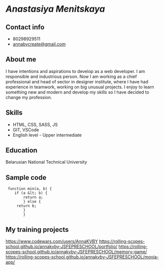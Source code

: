 # *Anastasiya Menitskaya*

## Contact info
* 80298929511
* annabycreate@gmail.com

## About me
 I have intentions and aspirations to develop as a web developer. 
 I am responsible and industrious person. 
 Now I am working as a chief professional and head of sector in designer institute,
 where I have had experience in teamwork, working on big unusual projects.
 I enjoy to learn something new and modern and develop my skills 
 so I have decided to change my profession.

## Skills
* HTML, CSS, SASS, JS
* GIT, VSCode
* English level - Upper intermediate 

## Education
Belarusian National Technical University

## Sample code
```
 function min(a, b) {
    if (a &lt; b) {
        return a;
        } else {
     return b;
        }
        }
```        
## My training projects
https://www.codewars.com/users/AnnaKVBY
https://rolling-scopes-school.github.io/annakvby-JSFEPRESCHOOL/portfolio/
https://rolling-scopes-school.github.io/annakvby-JSFEPRESCHOOL/memory-game/
https://rolling-scopes-school.github.io/annakvby-JSFEPRESCHOOL/movia-app/
